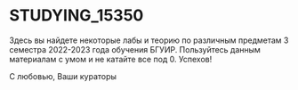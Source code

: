 # STUDYING_15350

Здесь вы найдете некоторые лабы и теорию по различным предметам 3 семестра 2022-2023 года обучения БГУИР. Пользуйтесь данным материалам с умом и не катайте все под 0. Успехов!

С любовью, Ваши кураторы
